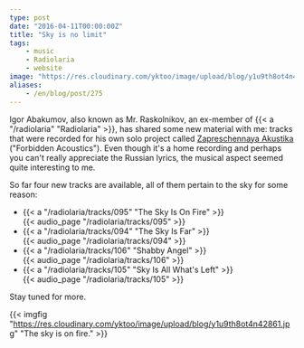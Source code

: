 ```yaml
---
type: post
date: "2016-04-11T00:00:00Z"
title: "Sky is no limit"
tags:
    - music
    - Radiolaria
    - website
image: "https://res.cloudinary.com/yktoo/image/upload/blog/y1u9th8ot4n42861.jpg"
aliases:
    - /en/blog/post/275
---
```


Igor Abakumov, also known as Mr. Raskolnikov, an ex-member of {{< a "/radiolaria" "Radiolaria" >}}, has shared some new material with me: tracks that were recorded for his own solo project called [Zapreschennaya Akustika](https://www.realmusic.ru/zapreszennayaakustika/) ("Forbidden Acoustics").  Even though it's a home recording and perhaps you can't really appreciate the Russian lyrics, the musical aspect seemed quite interesting to me.

So far four new tracks are available, all of them pertain to the sky for some reason:

<!--more-->

* {{< a "/radiolaria/tracks/095" "The Sky Is On Fire" >}}<br />
  {{< audio_page "/radiolaria/tracks/095" >}}
* {{< a "/radiolaria/tracks/094" "The Sky Is Far" >}}<br />
  {{< audio_page "/radiolaria/tracks/094" >}}
* {{< a "/radiolaria/tracks/106" "Shabby Angel" >}}<br />
  {{< audio_page "/radiolaria/tracks/106" >}}
* {{< a "/radiolaria/tracks/105" "Sky Is All What's Left" >}}<br />
  {{< audio_page "/radiolaria/tracks/105" >}}

Stay tuned for more.

{{< imgfig "https://res.cloudinary.com/yktoo/image/upload/blog/y1u9th8ot4n42861.jpg" "The sky is on fire." >}}
